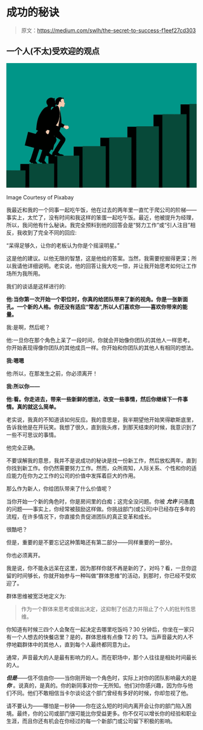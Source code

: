 # 成功的秘诀

> 原文：<https://medium.com/swlh/the-secret-to-success-f1eef27cd303>

## 一个人(不太)受欢迎的观点

![](img/d7c6e2f092d14eeb0f4a3404c397f062.png)

Image Courtesy of Pixabay

我最近和我的一个同事一起吃午饭，他在过去的两年里一直忙于爬公司的阶梯——事实上，太忙了，没有时间和我这样的笨蛋一起吃午饭。最近，他被提升为经理，所以，我问他有什么秘诀。我完全预料到他的回答会是“努力工作”或“引人注目”相反，我收到了完全不同的回应:

“呆得足够久，让你的老板认为你是个摇滚明星。”

这是他的建议。以他无限的智慧，这是他给的答案。当然，我需要挖掘得更深；所以我请他详细说明。老实说，他的回答让我大吃一惊，并让我开始思考如何让工作场所为我所用。

我们的谈话是这样进行的:

**他:当你第一次开始一个职位时，你真的给团队带来了新的视角。你是一张新面孔。一个新的人格。你还没有适应“常态”,所以人们喜欢你——喜欢你带来的能量。**

我:是啊，然后呢？

他:一旦你在那个角色上呆了一段时间，你就会开始像你团队的其他人一样思考。你开始表现得像你团队的其他成员一样。你开始和你团队的其他人有相同的想法。

**我:嗯嗯**

他:所以，在那发生之前，你必须离开！

**我:所以你——**

**他:看。你走进去，带来一些新鲜的想法，改变一些事情，然后你继续下一件事情。真的就这么简单。**

老实说，我真的不知道该如何反应。我的意思是，我半期望他开始笑得歇斯底里，告诉我他是在开玩笑。我想了很久，直到我头疼，到那天结束的时候，我意识到了一些不可思议的事情。

他完全正确。

不要误解我的意思，我并不是说成功的秘诀是找一份新工作，然后放松两年，直到你找到新工作。你仍然需要努力工作。然而，众所周知，人际关系、个性和你的适应能力在你为之工作的公司的价值中发挥着巨大的作用。

那么作为新人，你给团队带来了什么价值呢？

当你开始一个新的角色时，你是房间里的白痴；这完全没问题。你被 ***允许*** 问愚蠢的问题——事实上，你经常被鼓励这样做。你挑战部门(或公司)中已经存在多年的流程，在许多情况下，你直接负责促进团队的真正变革和成长。

很酷吧？

但是，重要的是不要忘记这种策略还有第二部分——同样重要的一部分。

你也必须离开。

我是说，你不能永远呆在这里，因为那样你就不再是新的了，对吗？看，一旦你逗留的时间够长，你就开始参与一种叫做“群体思维”的活动，到那时，你已经不受欢迎了。

群体思维被宽泛地定义为:

> 作为一个群体来思考或做出决定，这抑制了创造力并阻止了个人的批判性思维。

你知道有时候三四个人会聚在一起决定去哪里吃饭吗？30 分钟后，你坐在一家只有一个人想去的快餐店里？是的，群体思维有点像 T2 的 T3。当声音最大的人不停地戳群体中的其他人，直到每个人最终都同意为止。

通常，声音最大的人是最有影响力的人。而在职场中，那个人往往是相处时间最长的人。

***但是***——信不信由你——当你刚开始一个角色时，实际上对你的团队影响最大的是 ***你*** 。说真的，是真的。你的新同事对你一无所知。他们对你感兴趣，因为你与他们不同。他们不敢相信当卡尔谈论这个部门曾经有多好的时候，你却忽视了他。

请不要认为——哪怕是一秒钟——你在这么短的时间内离开会让你的部门陷入困境。最终，你的公司或部门很可能比你受益更多。你不仅可以增长你的经验和职业生涯，而且你还有机会在你经过的每一个新部门或公司留下积极的影响。